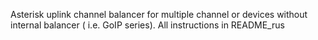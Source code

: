 Asterisk uplink channel balancer for multiple channel  or devices without internal balancer ( i.e.  GoIP series).  All instructions in README_rus
